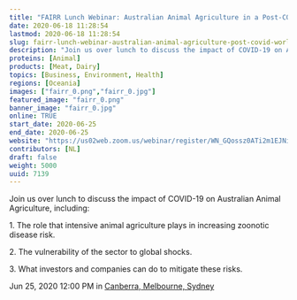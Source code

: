 ```yaml
---
title: "FAIRR Lunch Webinar: Australian Animal Agriculture in a Post-COVID World"
date: 2020-06-18 11:28:54
lastmod: 2020-06-18 11:28:54
slug: fairr-lunch-webinar-australian-animal-agriculture-post-covid-world
description: "Join us over lunch to discuss the impact of COVID-19 on Australian Animal Agriculture, including:1. The role that intensive animal agriculture plays in increasing zoonotic disease risk.2. The vulnerability of the sector to global shocks.3. What investors and companies can do to mitigate these risks.Jun 25, 2020 12:00 PM in Canberra, Melbourne, Sydney"
proteins: [Animal]
products: [Meat, Dairy]
topics: [Business, Environment, Health]
regions: [Oceania]
images: ["fairr_0.png","fairr_0.jpg"]
featured_image: "fairr_0.png"
banner_image: "fairr_0.jpg"
online: TRUE
start_date: 2020-06-25
end_date: 2020-06-25
website: "https://us02web.zoom.us/webinar/register/WN_GQossz0ATi2m1EJNie11IA"
contributors: [NL]
draft: false
weight: 5000
uuid: 7139
---
```

Join us over lunch to discuss the impact of COVID-19 on Australian
Animal Agriculture, including:

1\. The role that intensive animal agriculture plays in increasing
zoonotic disease risk.

2\. The vulnerability of the sector to global shocks.

3\. What investors and companies can do to mitigate these risks.

Jun 25, 2020 12:00 PM in [Canberra, Melbourne, Sydney](;)
